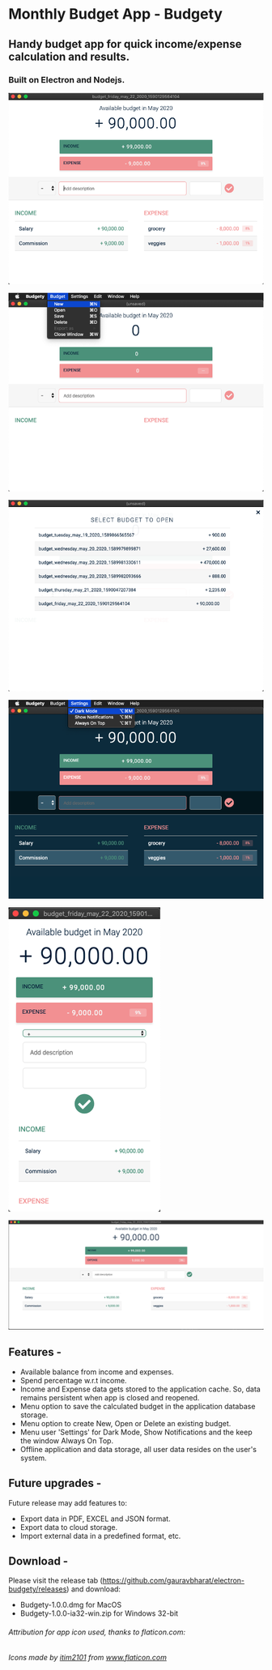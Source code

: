 # Monthly Budget App - Budgety

## Handy budget app for quick income/expense calculation and results.

### Built on Electron and Nodejs.

![Budgety App](https://github.com/gauravbharat/electron-budgety/blob/master/budgety-screenshot-1.png)

![Budgety App - New Menu](https://github.com/gauravbharat/electron-budgety/blob/master/budgety-screenshot-2.png)

![Budgety App - Open Menu](https://github.com/gauravbharat/electron-budgety/blob/master/budgety-screenshot-3.png)

![Budgety App - Dark Mode](https://github.com/gauravbharat/electron-budgety/blob/master/budgety-screenshot-4-dark-mode.png)

![Budgety App - Responsive Screen - Min width](https://github.com/gauravbharat/electron-budgety/blob/master/budgety-screenshot-5-responsive-mobile.png)

![Budgety App - Responsive Screen - Max width](https://github.com/gauravbharat/electron-budgety/blob/master/budgety-screenshot-6-responsive-wide.png)

## Features - 

* Available balance from income and expenses.
* Spend percentage w.r.t income.
* Income and Expense data gets stored to the application cache. So, data remains persistent when app is closed and reopened.
* Menu option to save the calculated budget in the application database storage.
* Menu option to create New, Open or Delete an existing budget.
* Menu user 'Settings' for Dark Mode, Show Notifications and the keep the window Always On Top.
* Offline application and data storage, all user data resides on the user's system. 

## Future upgrades - 

Future release may add features to: 

 - Export data in PDF, EXCEL and JSON format.
 - Export data to cloud storage.
 - Import external data in a predefined format, etc.

## Download - 

Please visit the release tab (https://github.com/gauravbharat/electron-budgety/releases) and download:

 - Budgety-1.0.0.dmg for MacOS 
 - Budgety-1.0.0-ia32-win.zip for Windows 32-bit


###### Attribution for app icon used, thanks to flaticon.com:
*Icons made by <a href="https://www.flaticon.com/authors/itim2101" title="itim2101">itim2101</a> from <a href="https://www.flaticon.com/" title="Flaticon"> www.flaticon.com</a>*